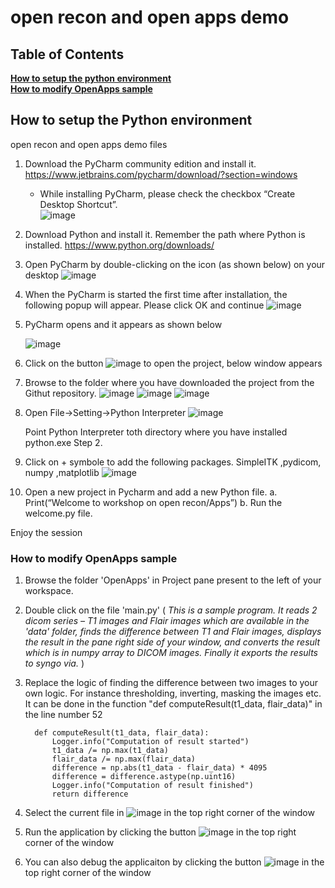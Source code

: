 # open recon and open apps demo
## Table of Contents
**[How to setup the python environment](#How-to-setup-the-python-environment)**<br>
**[How to modify OpenApps sample](#How-to-modify-OpenApps-sample)**<br>

## How to setup the Python environment

open recon and open apps demo files
1.	Download the PyCharm community edition and install it.
https://www.jetbrains.com/pycharm/download/?section=windows
     * While installing PyCharm, please check the checkbox “Create Desktop Shortcut”.      
![image](https://github.com/OpenAppsRecon/demo/assets/142770538/58ae3a7e-2892-4405-a9e2-879fb0427db4)



2.	Download Python and install it. Remember the path where Python is installed.
https://www.python.org/downloads/

3. Open PyCharm by double-clicking on the icon (as shown below) on your desktop
   ![image](https://github.com/OpenAppsRecon/demo/assets/142770538/3047ddad-19fc-4c68-8cce-b7dfef8de40e)

4. When the PyCharm is started the first time after installation, the following popup will appear.
        Please click OK and continue
   ![image](https://github.com/OpenAppsRecon/demo/assets/142770538/58254e72-e9aa-4267-a1d2-27e23e97179d)

5. PyCharm opens and it appears as shown below
   
     ![image](https://github.com/OpenAppsRecon/demo/assets/142770538/57e82f8b-f37e-4706-9df7-0e2511b26473)

6. Click on the button  ![image](https://github.com/OpenAppsRecon/demo/assets/142770538/48018137-a52f-43cc-abd0-ed28e018b1b0) to open the project, below window appears

7. Browse to the folder where you have downloaded the project from the Githut repository.
    ![image](https://github.com/OpenAppsRecon/demo/assets/142770538/821497c8-7a83-454f-818d-7483e1f2ecdc)
    ![image](https://github.com/OpenAppsRecon/demo/assets/142770538/937bafb2-a588-4a1c-8aba-cc1c27686ab6)
    ![image](https://github.com/OpenAppsRecon/demo/assets/142770538/6c3cb30d-6d0e-442a-9919-b63b8aea60ec)

8. Open File->Setting->Python Interpreter
   ![image](https://github.com/OpenAppsRecon/demo/assets/142770538/abc0192f-0733-4ffb-b0c9-581f247b0755)

   Point Python Interpreter toth directory where you have installed python.exe Step 2.
9. Click on + symbole to add the following packages.
    SimpleITK ,pydicom, numpy  ,matplotlib
   ![image](https://github.com/OpenAppsRecon/demo/assets/142770538/68e95f54-4715-4a03-9de2-325ad1c9c76f)

   
   
11.	Open a new project in Pycharm and add a new Python file.
  a.	Print(“Welcome to workshop on open recon/Apps”)
  b.	 Run the welcome.py file.

Enjoy the session

### How to modify OpenApps sample
1. Browse the folder 'OpenApps' in Project pane present to the left of your workspace.
2. Double click on the file 'main.py'
   ( *This is a sample program. 
     It reads 2 dicom series – T1 images and Flair images which are available in the 'data' folder, finds the difference between T1 and Flair images, displays the result in the pane right side of your window, 
     and converts the result which is in numpy array to DICOM images. Finally it exports the results to syngo via.* )
3. Replace the logic of finding the difference between two images to your own logic. For instance thresholding, inverting, masking the images etc.
   It can be done in the function "def computeResult(t1_data, flair_data)" in the line number 52
  
   ```
     def computeResult(t1_data, flair_data):  
         Logger.info("Computation of result started")
         t1_data /= np.max(t1_data)
         flair_data /= np.max(flair_data)
         difference = np.abs(t1_data - flair_data) * 4095
         difference = difference.astype(np.uint16)
         Logger.info("Computation of result finished")
         return difference
   ```
5. Select the current file in ![image](https://github.com/OpenAppsRecon/demo/assets/142770538/b6fc629e-a4c2-4d9d-b0c2-c08e64a72e06) in the top right corner of the window
6. Run the application by clicking the button ![image](https://github.com/OpenAppsRecon/demo/assets/142770538/57f76a87-b6fe-41e7-9b06-cb5cdbec9122) in the top right corner of the window
7. You can also debug the applicaiton by clicking the button ![image](https://github.com/OpenAppsRecon/demo/assets/142770538/a2e80267-a69f-43d2-91e0-a8340d24ca6d) in the top right corner of the window  
